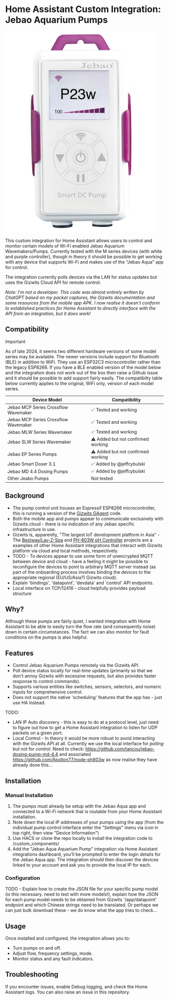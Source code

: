 # Home Assistant Custom Integration: Jebao Aquarium Pumps

![Logo](jebao-m-series-pump-controller.png)

This custom integration for Home Assistant allows users to control and monitor certain models of Wi-Fi enabled Jebao Aquarium Wavemakers/Pumps. Currently tested with the M series devices (with white and purple controller), though in theory it should be possible to get working with any device that supports Wi-Fi and makes use of the "Jebao Aqua" app for control.

The integration currently polls devices via the LAN for status updates but uses the Gizwits Cloud API for remote control.

_Note: I'm not a developer. This code was almost entirely written by ChatGPT based on my packet captures, the Gizwits documentation and some resources from the mobile app APK. I now realise it doesn't conform to established practices for Home Assistant to directly interface with the API from an integration, but it does work!_

## Compatibility
> [!IMPORTANT]
> As of late 2024, it seems two different hardware versions of some model series may be available. The newer versions include support for Bluetooth (BLE) in addition to WiFi. They use an ESP32C3 microcontroller rather than the legacy ESP8266.
> If you have a BLE enabled version of the model below and the integration does not work out of the box then raise a Github issue and it should be possible to add support fairly easily. The compatibilty table below currently applies to the original, WiFi only, version of each model series.

| Device Model            | Compatibility  |
|-------------------------|----------------|
| Jebao MCP Series Crossflow Wavemaker | ✅ Tested and working |
| Jebao MCP Series Crossflow Wavemaker | ✅ Tested and working |
| Jebao MLW Series Wavemaker      | ✅ Tested and working |
| Jebao SLW Series Wavemaker      | ⚠️ Added but not confirmed working |
| Jebao EP Series Pumps | ⚠️ Added but not confirmed working  |
| Jebao Smart Doser 3.1 | ✅ Added by @jeffcybulski |
| Jebao MD 4.4 Dosing Pumps | ✅ Added by @jeffcybulski |
| Other Jeabo Pumps | Not tested |


## Background
* The pump control unit houses an Espressif ESP8266 microcontroller, this is running a version of the [Gizwits GAgent](https://docs.gizwits.com/en-us/DeviceDev/GAgent.html#Features) code.
* Both the mobile app and pumps appear to communicate exclusively with Gizwits cloud - there is no indication of any Jebao specific infrastructure in use.
* Gizwits is, apparently, "The largest IoT development platform in Asia" - The [Bestway/Lay-Z-Spa](https://github.com/cdpuk/ha-bestway) and [PH-803W pH Controller](https://github.com/dala318/python_ph803w) projects are a examples of other Home Assistant integrations that interact with Gizwits platform via cloud and local methods, respectively. 
* TODO - To devices appear to use some form of unencrypted MQTT between device and cloud - have a feeling it _might_ be possible to reconfigure the devices to point to arbitrary MQTT server instead (as part of the onboarding process involves binding the devices to the appropriate regional (EU/US/Asia?) Gizwits cloud).
* Explain 'bindings', 'datapoint', 'devdata' and 'control' API endpoints. 
* Local interface on TCP/12416 - cloud helpfully provides payload structure
  

## Why?
Although these pumps are fairly quiet, I wanted integration with Home Assistant to be able to easily turn the flow rate (and consequently noise) down in certain circumstances. The fact we can also monitor for fault conditions on the pumps is also helpful. 

## Features

- Control Jebao Aquarium Pumps remotely via the Gizwits API.
- Poll device status locally for real-time updates (primarily so that we don't annoy Gizwits with excessive requests, but also provides faster response to control commands).
- Supports various entities like switches, sensors, selectors, and numeric inputs for comprehensive control.
- Does not support the native 'scheduling' features that the app has - just use HA instead.

TODO:
- LAN IP Auto discovery - this is easy to do at a protocol level, just need to figure out how to get a Home Assistant integration to listen for UDP packets on a given port.
- Local Control - In theory it would be more robust to avoid interacting with the Gizwits API at all. Currently we use the local interface for _polling_ but not for _control_. Need to check: https://github.com/tancou/jebao-dosing-pump-md-4.4 and associated https://github.com/Apollon77/node-ph803w as now realise they have already done this...

## Installation

### Manual Installation

1. The pumps must already be setup with the Jebao Aqua app and connected to a Wi-Fi network that is routable from your Home Assistant installation.
2. Note down the local IP addresses of your pumps using the app (from the individual pump control interface enter the "Settings" menu via icon in top right, then view "Device Information")
3. Use HACS or clone the repo locally to install the integration code to /custom_components/
4. Add the "Jebao Aqua Aquarium Pump" integration via Home Assistant integrations dashboard, you'll be prompted to enter the login details for the Jebao Aqua app. The integration should then discover the devices linked to your account and ask you to provide the local IP for each. 

### Configuration

TODO - Explain how to create the JSON file for your specific pump model (is this necessary. need to test with more models!), explain how the JSON for each pump model needs to be obtained from Gizwits '/app/datapoint' endpoint and which Chinese strings need to be translated. Or perhaps we can just bulk download these - we do know what the app tries to check...


## Usage

Once installed and configured, the integration allows you to:

- Turn pumps on and off.
- Adjust flow, frequency settings, mode. 
- Monitor status and any fault indicators.

## Troubleshooting

If you encounter issues, enable Debug logging, and check the Home Assistant logs. You can also raise an issue in this repository.


